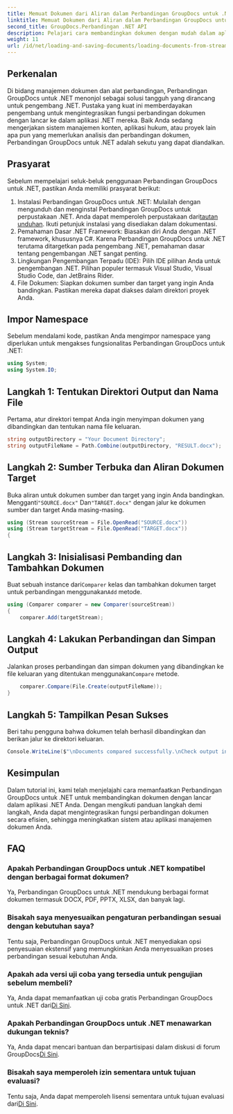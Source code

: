 ```yaml
---
title: Memuat Dokumen dari Aliran dalam Perbandingan GroupDocs untuk .NET
linktitle: Memuat Dokumen dari Aliran dalam Perbandingan GroupDocs untuk .NET
second_title: GroupDocs.Perbandingan .NET API
description: Pelajari cara membandingkan dokumen dengan mudah dalam aplikasi .NET menggunakan GroupDocs Comparison, pustaka .NET yang canggih.
weight: 11
url: /id/net/loading-and-saving-documents/loading-documents-from-stream/
---
```

## Perkenalan
Di bidang manajemen dokumen dan alat perbandingan, Perbandingan GroupDocs untuk .NET menonjol sebagai solusi tangguh yang dirancang untuk pengembang .NET. Pustaka yang kuat ini memberdayakan pengembang untuk mengintegrasikan fungsi perbandingan dokumen dengan lancar ke dalam aplikasi .NET mereka. Baik Anda sedang mengerjakan sistem manajemen konten, aplikasi hukum, atau proyek lain apa pun yang memerlukan analisis dan perbandingan dokumen, Perbandingan GroupDocs untuk .NET adalah sekutu yang dapat diandalkan.
## Prasyarat
Sebelum mempelajari seluk-beluk penggunaan Perbandingan GroupDocs untuk .NET, pastikan Anda memiliki prasyarat berikut:
1.  Instalasi Perbandingan GroupDocs untuk .NET: Mulailah dengan mengunduh dan menginstal Perbandingan GroupDocs untuk perpustakaan .NET. Anda dapat memperoleh perpustakaan dari[tautan unduhan](https://releases.groupdocs.com/comparison/net/). Ikuti petunjuk instalasi yang disediakan dalam dokumentasi.
2. Pemahaman Dasar .NET Framework: Biasakan diri Anda dengan .NET framework, khususnya C#. Karena Perbandingan GroupDocs untuk .NET terutama ditargetkan pada pengembang .NET, pemahaman dasar tentang pengembangan .NET sangat penting.
3. Lingkungan Pengembangan Terpadu (IDE): Pilih IDE pilihan Anda untuk pengembangan .NET. Pilihan populer termasuk Visual Studio, Visual Studio Code, dan JetBrains Rider.
4. File Dokumen: Siapkan dokumen sumber dan target yang ingin Anda bandingkan. Pastikan mereka dapat diakses dalam direktori proyek Anda.

## Impor Namespace
Sebelum mendalami kode, pastikan Anda mengimpor namespace yang diperlukan untuk mengakses fungsionalitas Perbandingan GroupDocs untuk .NET:
```csharp
using System;
using System.IO;
```
## Langkah 1: Tentukan Direktori Output dan Nama File
Pertama, atur direktori tempat Anda ingin menyimpan dokumen yang dibandingkan dan tentukan nama file keluaran.
```csharp
string outputDirectory = "Your Document Directory";
string outputFileName = Path.Combine(outputDirectory, "RESULT.docx");
```
## Langkah 2: Sumber Terbuka dan Aliran Dokumen Target
 Buka aliran untuk dokumen sumber dan target yang ingin Anda bandingkan. Mengganti`"SOURCE.docx"` Dan`"TARGET.docx"` dengan jalur ke dokumen sumber dan target Anda masing-masing.
```csharp
using (Stream sourceStream = File.OpenRead("SOURCE.docx"))
using (Stream targetStream = File.OpenRead("TARGET.docx"))
{
```
## Langkah 3: Inisialisasi Pembanding dan Tambahkan Dokumen
 Buat sebuah instance dari`Comparer` kelas dan tambahkan dokumen target untuk perbandingan menggunakan`Add` metode.
```csharp
using (Comparer comparer = new Comparer(sourceStream))
{
    comparer.Add(targetStream);
```
## Langkah 4: Lakukan Perbandingan dan Simpan Output
 Jalankan proses perbandingan dan simpan dokumen yang dibandingkan ke file keluaran yang ditentukan menggunakan`Compare` metode.
```csharp
    comparer.Compare(File.Create(outputFileName));
}
```
## Langkah 5: Tampilkan Pesan Sukses
Beri tahu pengguna bahwa dokumen telah berhasil dibandingkan dan berikan jalur ke direktori keluaran.
```csharp
Console.WriteLine($"\nDocuments compared successfully.\nCheck output in {outputDirectory}.");
```

## Kesimpulan
Dalam tutorial ini, kami telah menjelajahi cara memanfaatkan Perbandingan GroupDocs untuk .NET untuk membandingkan dokumen dengan lancar dalam aplikasi .NET Anda. Dengan mengikuti panduan langkah demi langkah, Anda dapat mengintegrasikan fungsi perbandingan dokumen secara efisien, sehingga meningkatkan sistem atau aplikasi manajemen dokumen Anda.
## FAQ
### Apakah Perbandingan GroupDocs untuk .NET kompatibel dengan berbagai format dokumen?
Ya, Perbandingan GroupDocs untuk .NET mendukung berbagai format dokumen termasuk DOCX, PDF, PPTX, XLSX, dan banyak lagi.
### Bisakah saya menyesuaikan pengaturan perbandingan sesuai dengan kebutuhan saya?
Tentu saja, Perbandingan GroupDocs untuk .NET menyediakan opsi penyesuaian ekstensif yang memungkinkan Anda menyesuaikan proses perbandingan sesuai kebutuhan Anda.
### Apakah ada versi uji coba yang tersedia untuk pengujian sebelum membeli?
 Ya, Anda dapat memanfaatkan uji coba gratis Perbandingan GroupDocs untuk .NET dari[Di Sini](https://releases.groupdocs.com/).
### Apakah Perbandingan GroupDocs untuk .NET menawarkan dukungan teknis?
Ya, Anda dapat mencari bantuan dan berpartisipasi dalam diskusi di forum GroupDocs[Di Sini](https://forum.groupdocs.com/c/comparison/12).
### Bisakah saya memperoleh izin sementara untuk tujuan evaluasi?
 Tentu saja, Anda dapat memperoleh lisensi sementara untuk tujuan evaluasi dari[Di Sini](https://purchase.groupdocs.com/temporary-license/).